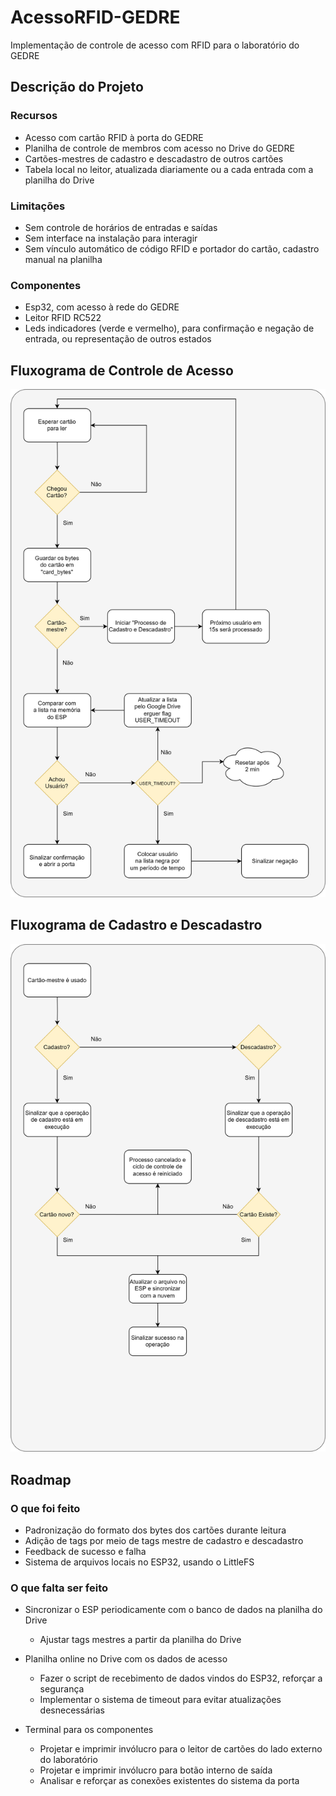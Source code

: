 # AcessoRFID-GEDRE

Implementação de controle de acesso com RFID para o laboratório do GEDRE

## Descrição do Projeto

### Recursos

- Acesso com cartão RFID à porta do GEDRE
- Planilha de controle de membros com acesso no Drive do GEDRE
- Cartões-mestres de cadastro e descadastro de outros cartões
- Tabela local no leitor, atualizada diariamente ou a cada entrada com a planilha do Drive
  
### Limitações

- Sem controle de horários de entradas e saídas
- Sem interface na instalação para interagir
- Sem vínculo automático de código RFID e portador do cartão, cadastro manual na planilha

### Componentes

- Esp32, com acesso à rede do GEDRE
- Leitor RFID RC522
- Leds indicadores (verde e vermelho), para confirmação e negação de entrada, ou representação de outros estados

## Fluxograma de Controle de Acesso

![fluxograma acesso](/Assets/Fluxograma%20de%20Controle%20de%20Acesso.svg)

## Fluxograma de Cadastro e Descadastro

![fluxograma cad-descad](/Assets/Fluxograma%20de%20Cadastro%20e%20Descadastro.svg)

## Roadmap

### O que foi feito

- Padronização do formato dos bytes dos cartões durante leitura
- Adição de tags por meio de tags mestre de cadastro e descadastro
- Feedback de sucesso e falha
- Sistema de arquivos locais no ESP32, usando o LittleFS
  
### O que falta ser feito

- Sincronizar o ESP periodicamente com o banco de dados na planilha do Drive
  - Ajustar tags mestres a partir da planilha do Drive

- Planilha online no Drive com os dados de acesso
  - Fazer o script de recebimento de dados vindos do ESP32, reforçar a segurança
  - Implementar o sistema de timeout para evitar atualizações desnecessárias

- Terminal para os componentes
  - Projetar e imprimir invólucro para o leitor de cartões do lado externo do laboratório
  - Projetar e imprimir invólucro para botão interno de saída
  - Analisar e reforçar as conexões existentes do sistema da porta
